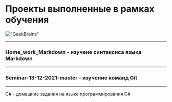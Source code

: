 # Проекты выполненные в рамках обучения
!["GeekBrains"](https://cs13.pikabu.ru/post_img/2023/03/24/6/og_og_1679647386295119090.jpg)
___
### Home_work_Markdown - изучеие синтаксиса языка Markdown
___
### Seminar-13-12-2021-master - изучение команд Git
___
C# -  домашние задания на языке программирования C#
